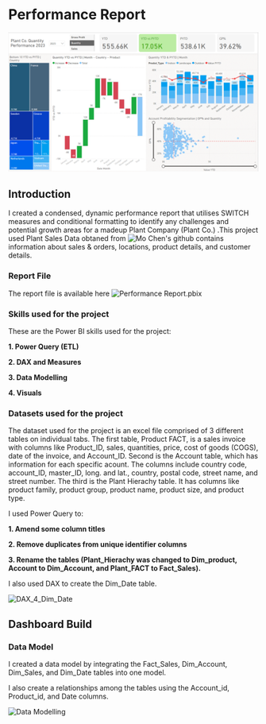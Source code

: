 # Performance Report
![Performance_Report](https://github.com/lakunleoye/Performance_Report-_PowerBI_Project/blob/master/Performance%20Report.png)

## Introduction
I created a condensed, dynamic performance report that utilises SWITCH measures and conditional formatting to identify any challenges and potential growth areas for a madeup Plant Company (Plant Co.) .This project used Plant Sales Data obtaned from ![Mo Chen's github](https://github.com/mochen862/power-bi-portfolio-project) contains information about sales & orders, locations, product details, and customer details.

### Report File
The report file is available here ![Performance Report.pbix](https://github.com/lakunleoye/Performance_Report-_PowerBI_Project/blob/master/Performance%20Report.pbix)

### Skills used for the project
These are the Power BI skills used for the project:

**1.	Power Query (ETL)**

**2.	DAX and Measures**

**3.	Data Modelling**

**4.	Visuals**

### Datasets used for the project
The dataset used for the project is an excel file comprised of 3 different tables on individual tabs. The first table, Product FACT, is a sales invoice with columns like Product_ID, sales, quantities, price, cost of goods (COGS), date of the invoice, and Account_ID. Second is the Account table, which has information for each specific acount. The columns include country code, account_ID, master_ID, long. and lat., country, postal code, street name, and street number. The third is the Plant Hierachy table. It has columns like product family, product group, product name, product size, and product type.


I used Power Query to:

**1. Amend some column titles**

**2. Remove duplicates from unique identifier columns**

**3. Rename the tables (Plant_Hierachy was changed to Dim_product, Account to Dim_Account, and Plant_FACT to Fact_Sales).**

I also used DAX to create the Dim_Date table.

![DAX_4_Dim_Date](https://github.com/user-attachments/assets/41011ee8-5e17-4ef4-ab8e-464e030fed41)



## Dashboard Build

### Data Model
I created a data model by integrating the Fact_Sales, Dim_Account, Dim_Sales, and Dim_Date tables into one model.

I also create a relationships among the tables using the Account_id, Product_id, and Date columns.

![Data Modelling](https://github.com/user-attachments/assets/8f14005c-8b85-4288-88e5-c91aed13aebc)



